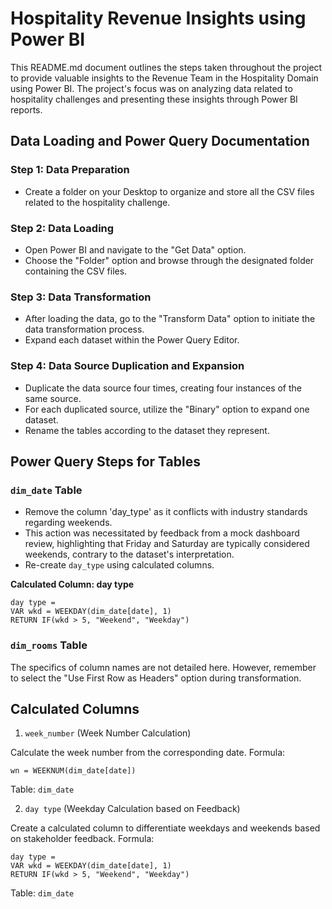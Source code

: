 # Hospitality Revenue Insights using Power BI

This README.md document outlines the steps taken throughout the project to provide valuable insights to the Revenue Team in the Hospitality Domain using Power BI. The project's focus was on analyzing data related to hospitality challenges and presenting these insights through Power BI reports.

## Data Loading and Power Query Documentation
### Step 1: Data Preparation
* Create a folder on your Desktop to organize and store all the CSV files related to the hospitality challenge.
### Step 2: Data Loading
* Open Power BI and navigate to the "Get Data" option.
* Choose the "Folder" option and browse through the designated folder containing the CSV files.
### Step 3: Data Transformation
* After loading the data, go to the "Transform Data" option to initiate the data transformation process.
* Expand each dataset within the Power Query Editor.
### Step 4: Data Source Duplication and Expansion
* Duplicate the data source four times, creating four instances of the same source.
* For each duplicated source, utilize the "Binary" option to expand one dataset.
* Rename the tables according to the dataset they represent.

## Power Query Steps for Tables
### `dim_date` Table
* Remove the column 'day_type' as it conflicts with industry standards regarding weekends.
* This action was necessitated by feedback from a mock dashboard review, highlighting that Friday and Saturday are typically considered weekends, contrary to the dataset's interpretation.
* Re-create `day_type` using calculated columns.
  
**Calculated Column: day type**
```DAX
day type = 
VAR wkd = WEEKDAY(dim_date[date], 1)
RETURN IF(wkd > 5, "Weekend", "Weekday")
```

### `dim_rooms` Table
The specifics of column names are not detailed here. However, remember to select the "Use First Row as Headers" option during transformation.

## Calculated Columns

1. `week_number` (Week Number Calculation)

Calculate the week number from the corresponding date.
Formula: 
```DAX 
wn = WEEKNUM(dim_date[date])
```
Table: `dim_date`

2. `day type` (Weekday Calculation based on Feedback)

Create a calculated column to differentiate weekdays and weekends based on stakeholder feedback.
Formula:

```DAX
day type = 
VAR wkd = WEEKDAY(dim_date[date], 1)
RETURN IF(wkd > 5, "Weekend", "Weekday")
```
Table: `dim_date`
